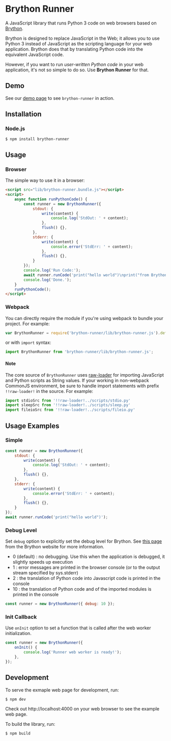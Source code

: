 # Brython Runner

A JavaScript library that runs Python 3 code on web browsers based on [Brython](https://brython.info/). 

Brython is designed to replace JavaScript in the Web; it allows you to use Python 3 instead of JavaScript as the scripting language for your web application. Brython does that by translating Python code into the equivalent JavaScript code.

However, if you want to run *user-written Python code* in your web application, it's not so simple to do so. Use **Brython Runner** for that.

## Demo

See our [demo page](https://pythonpad.github.io/brython-runner/) to see `brython-runner` in action.

## Installation

### Node.js

```
$ npm install brython-runner
```

## Usage

### Browser

The simple way to use it in a browser:

```html
<script src="lib/brython-runner.bundle.js"></script>
<script>
    async function runPythonCode() {
        const runner = new BrythonRunner({
            stdout: {
                write(content) {
                    console.log('StdOut: ' + content);
                },
                flush() {},
            },
            stderr: {
                write(content) {
                    console.error('StdErr: ' + content);
                },
                flush() {},
            }
        });
        console.log('Run Code:');
        await runner.runCode('print("hello world")\nprint("from Brython Runner")');
        console.log('Done.');
    }
    runPythonCode();
</script>
```

### Webpack

You can directly require the module if you're using webpack to bundle your project.
For example:

```javascript
var BrythonRunner = require('brython-runner/lib/brython-runner.js').default;
```

or with `import` syntax:

```javascript
import BrythonRunner from 'brython-runner/lib/brython-runner.js';
```

#### Note

The core source of `BrythonRunner` uses [raw-loader](https://webpack.js.org/loaders/raw-loader/) for importing JavaScript and Python scripts as String values. If your working in non-webpack CommonJS environment, be sure to handle import statements with prefix `!!raw-loader!` in the source. 
For example:

```javascript
import stdioSrc from '!!raw-loader!../scripts/stdio.py'
import sleepSrc from '!!raw-loader!../scripts/sleep.py'
import fileioSrc from '!!raw-loader!../scripts/fileio.py'
```

## Usage Examples

### Simple

```javascript
const runner = new BrythonRunner({
    stdout: {
        write(content) {
            console.log('StdOut: ' + content);
        },
        flush() {},
    },
    stderr: {
        write(content) {
            console.error('StdErr: ' + content);
        },
        flush() {},
    }
});
await runner.runCode('print("hello world")');
```

### Debug Level

Set `debug` option to explicitly set the debug level for Brython. See [this page](https://brython.info/static_doc/en/options.html) from the Brython website for more information.

- 0 (default) : no debugging. Use this when the application is debugged, it slightly speeds up execution
- 1 : error messages are printed in the browser console (or to the output stream specified by sys.stderr)
- 2 : the translation of Python code into Javascript code is printed in the console
- 10 : the translation of Python code and of the imported modules is printed in the console

```javascript
const runner = new BrythonRunner({ debug: 10 });
```

### Init Callback

Use `onInit` option to set a function that is called after the web worker initialization. 

```javascript
const runner = new BrythonRunner({
    onInit() {
        console.log('Runner web worker is ready!');
    },
});
```

## Development

To serve the exmaple web page for development, run:

```
$ npm dev
```

Check out http://localhost:4000 on your web browser to see the example web page.

To build the library, run:

```
$ npm build
```


